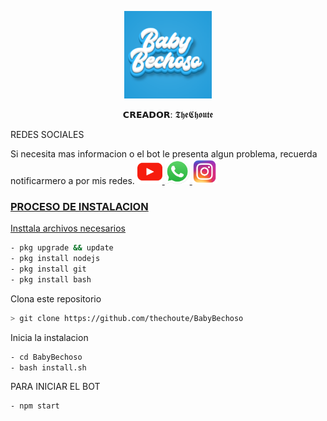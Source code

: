 <p align="center">
<img src="./media/imagenes/Baby-Bechoso.png" width="140" height="140"/>
</p>
<p align="center">
𝗖𝗥𝗘𝗔𝗗𝗢𝗥: 𝕿𝖍𝖊𝕮𝖍𝖔𝖚𝖙𝖊
</p>
</p>
REDES SOCIALES
</p>
Si necesita mas informacion o el bot le presenta algun problema, recuerda notificarmero a por mis redes.
<a href="https://www.youtube.com/channel/UC-HPutaDGeTPjrCId0bXQgg"><img src="/media/redes/youtube.png" width="40" height="40"</a>
<a href="wa.me/18299897014"><img src="/media/redes/whatsapp.png" width="40" height="40"</a>
<a href="https://www.instagram.com/the_choute_/"><img src="/media/redes/instagram.png" width="40" height="40"</a>
</p>



### PROCESO DE INSTALACION
Insttala archivos necesarios
```bash
- pkg upgrade && update
- pkg install nodejs
- pkg install git
- pkg install bash
```
Clona este repositorio
 ```bash
> git clone https://github.com/thechoute/BabyBechoso
```
Inicia la instalacion
```bash
- cd BabyBechoso
- bash install.sh
```
PARA INICIAR EL BOT

 ```bash
- npm start
```

